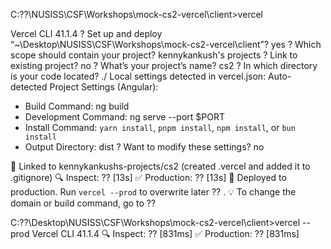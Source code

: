 C:\??\NUSISS\CSF\Workshops\mock-cs2-vercel\client>vercel

Vercel CLI 41.1.4
? Set up and deploy “~\Desktop\NUSISS\CSF\Workshops\mock-cs2-vercel\client”? yes
? Which scope should contain your project? kennykankush's projects
? Link to existing project? no
? What’s your project’s name? cs2
? In which directory is your code located? ./
Local settings detected in vercel.json:
Auto-detected Project Settings (Angular):
- Build Command: ng build
- Development Command: ng serve --port $PORT
- Install Command: `yarn install`, `pnpm install`, `npm install`, or `bun install`
- Output Directory: dist
? Want to modify these settings? no

🔗  Linked to kennykankushs-projects/cs2 (created .vercel and added it to .gitignore)
🔍  Inspect: ?? [13s]
✅  Production: ?? [13s]
📝  Deployed to production. Run `vercel --prod` to overwrite later ?? .
💡  To change the domain or build command, go to ??

C:\??\Desktop\NUSISS\CSF\Workshops\mock-cs2-vercel\client>vercel --prod
Vercel CLI 41.1.4
🔍  Inspect: ?? [831ms]
✅  Production: ?? [831ms]